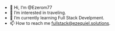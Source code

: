 - 👋 Hi, I’m @Ezerom77
- 👀 I’m interested in traveling.
- 🌱 I’m currently learning Full Stack Develpment.
- 📫 How to reach me fullstack@ezequiel.solutions.

<!---
Ezerom77/Ezerom77 is a ✨ special ✨ repository because its `README.md` (this file) appears on your GitHub profile.
You can click the Preview link to take a look at your changes.
--->
